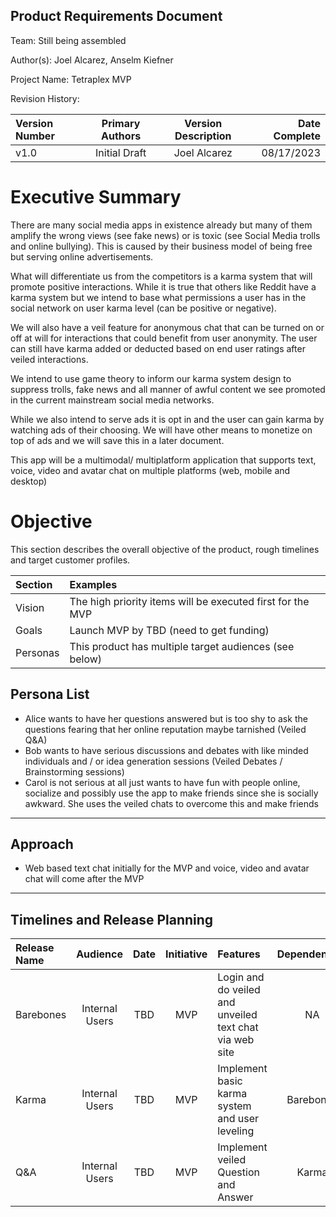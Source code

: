 ## Product Requirements Document

Team: Still being assembled

Author(s): Joel Alcarez, Anselm Kiefner

Project Name: Tetraplex MVP

Revision History:

| Version Number | Primary Authors | Version Description | Date Complete |
| :--- | :----: |:----: | ---: |
| v1.0 | Initial Draft | Joel Alcarez | 08/17/2023 |


# Executive Summary

There are many social media apps in existence already but many of them amplify the wrong views (see fake news) or is toxic (see Social Media trolls and online bullying). This is caused by their business model of being free but serving online advertisements.

What will differentiate us from the competitors is a karma system that will promote positive interactions. While it is true that others like Reddit have a karma system but we intend to base what permissions a user has in the social network on user karma level (can be positive or negative).

We will also have a veil feature for anonymous chat that can be turned on or off at will for interactions that could benefit from user anonymity. The user can still have karma added or deducted based on end user ratings after veiled interactions.

We intend to use game theory to inform our karma system design to suppress trolls, fake news and all manner of awful content we see promoted in the current mainstream social media networks.

While we also intend to serve ads it is opt in and the user can gain karma by watching ads of their choosing. We will have other means to monetize on top of ads and we will save this in a later document.

This app will be a multimodal/ multiplatform application that supports text, voice, video and avatar chat on multiple platforms (web, mobile and desktop)


# Objective

This section describes the overall objective of the product, rough timelines and target customer profiles.

| Section | Examples |
| :--- | :---- |
| Vision | The high priority items will be executed first for the MVP |
| Goals | Launch MVP by TBD (need to get funding) |
| Personas | This product has multiple target audiences (see below) |

## Persona List

* Alice wants to have her questions answered but is too shy to ask the questions fearing that her online reputation maybe tarnished (Veiled Q&A)
* Bob wants to have serious discussions and debates with like minded individuals and / or idea generation sessions (Veiled Debates / Brainstorming sessions)
* Carol is not serious at all just wants to have fun with people online, socialize and possibly use the app to make friends since she is socially awkward. She uses the veiled chats to overcome this and make friends
--------
## Approach
 * Web based text chat initially for the MVP and voice, video and avatar chat will come after the MVP
--------

## Timelines and Release Planning

| Release Name | Audience | Date | Initiative | Features | Dependencies |
| :--- | :----: | :----: | :----: | :---- |:----: |
| Barebones | Internal Users | TBD | MVP | Login and do veiled and unveiled text chat via web site | NA |
| Karma | Internal Users | TBD | MVP | Implement basic karma system and user leveling | Barebones |
| Q&A | Internal Users | TBD | MVP | Implement veiled Question and Answer | Karma |


